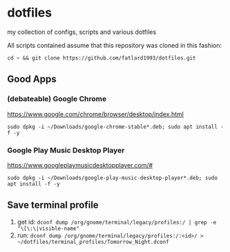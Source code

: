 # dotfiles
my collection of configs, scripts and various dotfiles

All scripts contained assume that this repository was cloned in this fashion:
```
cd ~ && git clone https://github.com/fatlard1993/dotfiles.git
```


## Good Apps

### (debateable) Google Chrome
https://www.google.com/chrome/browser/desktop/index.html
```
sudo dpkg -i ~/Downloads/google-chrome-stable*.deb; sudo apt install -f -y
```

### Google Play Music Desktop Player
https://www.googleplaymusicdesktopplayer.com/#
```
sudo dpkg -i ~/Downloads/google-play-music-desktop-player*.deb; sudo apt install -f -y
```




## Save terminal profile
1) get id: ``` dconf dump /org/gnome/terminal/legacy/profiles:/ | grep -e "\[\:\|visible-name" ```
2) run: ``` dconf dump /org/gnome/terminal/legacy/profiles:/:<id>/ > ~/dotfiles/terminal_profiles/Tomorrow_Night.dconf ```